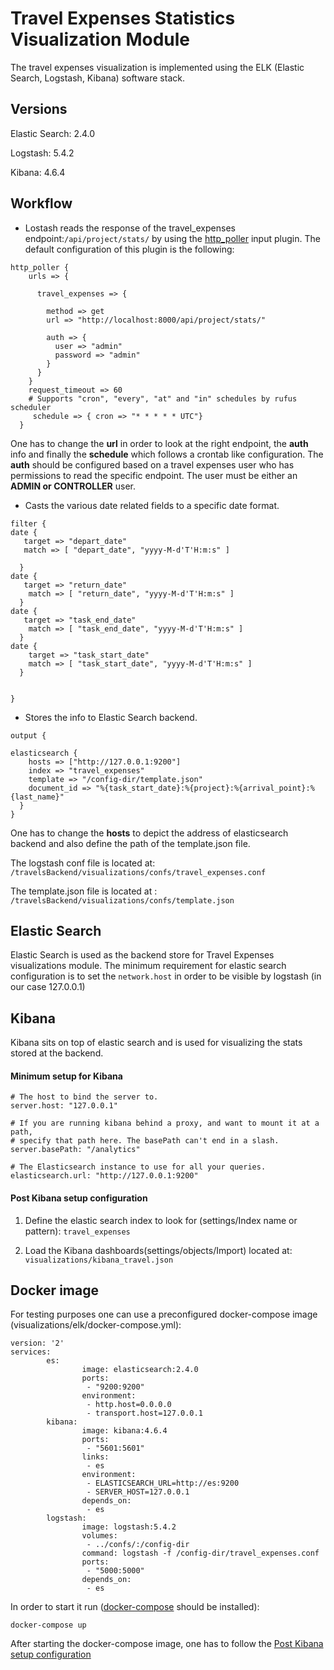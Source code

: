 Travel Expenses Statistics Visualization Module
===============================================

The travel expenses visualization is implemented using the ELK (Elastic Search, Logstash, Kibana) software stack.

Versions
--------

Elastic Search: 2.4.0

Logstash: 5.4.2

Kibana: 4.6.4

Workflow
--------

-	Lostash reads the response of the travel_expenses endpoint:`/api/project/stats/` by using the [http_poller](https://www.elastic.co/guide/en/logstash/current/plugins-inputs-http_poller.html) input plugin. The default configuration of this plugin is the following:

```
http_poller {
    urls => {

      travel_expenses => {

        method => get
        url => "http://localhost:8000/api/project/stats/"

        auth => {
          user => "admin"
          password => "admin"
        }
      }
    }
    request_timeout => 60
    # Supports "cron", "every", "at" and "in" schedules by rufus scheduler
     schedule => { cron => "* * * * * UTC"}
  }
```

One has to change the **url** in order to look at the right endpoint, the **auth** info and finally the **schedule** which follows a crontab like configuration. The **auth** should be configured based on a travel expenses user who has permissions to read the specific endpoint. The user must be either an **ADMIN or CONTROLLER** user.

-	Casts the various date related fields to a specific date format.

```
filter {
date {
   target => "depart_date"
   match => [ "depart_date", "yyyy-M-d'T'H:m:s" ]

  }
date {
   target => "return_date"
    match => [ "return_date", "yyyy-M-d'T'H:m:s" ]
  }
date {
   target => "task_end_date"
    match => [ "task_end_date", "yyyy-M-d'T'H:m:s" ]
  }
date {
    target => "task_start_date"
    match => [ "task_start_date", "yyyy-M-d'T'H:m:s" ]
  }


}

```

-	Stores the info to Elastic Search backend.

```
output {

elasticsearch {
    hosts => ["http://127.0.0.1:9200"]
    index => "travel_expenses"
    template => "/config-dir/template.json"
    document_id => "%{task_start_date}:%{project}:%{arrival_point}:%{last_name}"
  }
}
```

One has to change the **hosts** to depict the address of elasticsearch backend and also define the path of the template.json file.

The logstash conf file is located at: `/travelsBackend/visualizations/confs/travel_expenses.conf`

The template.json file is located at : `/travelsBackend/visualizations/confs/template.json`

Elastic Search
--------------

Elastic Search is used as the backend store for Travel Expenses visualizations module. The minimum requirement for elastic search configuration is to set the `network.host` in order to be visible by logstash (in our case 127.0.0.1)

Kibana
------

Kibana sits on top of elastic search and is used for visualizing the stats stored at the backend.

#### Minimum setup for Kibana

```
# The host to bind the server to.
server.host: "127.0.0.1"

# If you are running kibana behind a proxy, and want to mount it at a path,
# specify that path here. The basePath can't end in a slash.
server.basePath: "/analytics"

# The Elasticsearch instance to use for all your queries.
elasticsearch.url: "http://127.0.0.1:9200"

```

#### Post Kibana setup configuration <a name="kibana"></a>

1.	Define the elastic search index to look for (settings/Index name or pattern): `travel_expenses`

2.	Load the Kibana dashboards(settings/objects/Import) located at: `visualizations/kibana_travel.json`

Docker image
------------

For testing purposes one can use a preconfigured docker-compose image (visualizations/elk/docker-compose.yml):

```
version: '2'
services:
        es:
                image: elasticsearch:2.4.0
                ports:
                 - "9200:9200"
                environment:
                 - http.host=0.0.0.0
                 - transport.host=127.0.0.1
        kibana:
                image: kibana:4.6.4
                ports:
                 - "5601:5601"
                links:
                 - es
                environment:
                 - ELASTICSEARCH_URL=http://es:9200
                 - SERVER_HOST=127.0.0.1
                depends_on:
                 - es
        logstash:
                image: logstash:5.4.2
                volumes:
                 - ../confs/:/config-dir
                command: logstash -f /config-dir/travel_expenses.conf
                ports:
                 - "5000:5000"
                depends_on:
                 - es
```

In order to start it run ([docker-compose](https://docs.docker.com/compose/install/) should be installed):

`docker-compose up`

After starting the docker-compose image, one has to follow the [Post Kibana setup configuration](#kibana)
